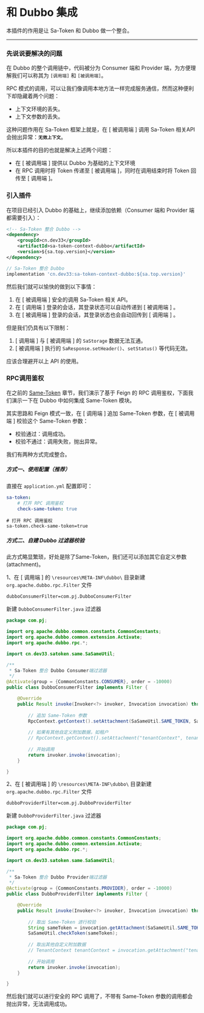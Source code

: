 # 和 Dubbo 集成 

本插件的作用是让 Sa-Token 和 Dubbo 做一个整合。 

--- 

### 先说说要解决的问题 

在 Dubbo 的整个调用链中，代码被分为 Consumer 端和 Provider 端，为方便理解我们可以称其为 `[调用端]` 和 `[被调用端]`。 

RPC 模式的调用，可以让我们像调用本地方法一样完成服务通信，然而这种便利下却隐藏着两个问题：

- 上下文环境的丢失。
- 上下文参数的丢失。 

这种问题作用在 Sa-Token 框架上就是，在 [ 被调用端 ] 调用 Sa-Token 相关API会抛出异常：**`无效上下文`**。

所以本插件的目的也就是解决上述两个问题：

- 在 [ 被调用端 ] 提供以 Dubbo 为基础的上下文环境 
- 在 RPC 调用时将 Token 传递至 [ 被调用端 ]，同时在调用结束时将 Token 回传至 [ 调用端 ]。


### 引入插件 

在项目已经引入 Dubbo 的基础上，继续添加依赖（Consumer 端和 Provider 端都需要引入）：

<!---------------------------- tabs:start ---------------------------->
<!-------- tab:Maven 方式 -------->
``` xml 
<!-- Sa-Token 整合 Dubbo -->
<dependency>
	<groupId>cn.dev33</groupId>
	<artifactId>sa-token-context-dubbo</artifactId>
	<version>${sa.top.version}</version>
</dependency>
```
<!-------- tab:Gradle 方式 -------->
``` gradle
// Sa-Token 整合 Dubbo
implementation 'cn.dev33:sa-token-context-dubbo:${sa.top.version}'
```
<!---------------------------- tabs:end ---------------------------->



然后我们就可以愉快的做到以下事情：

1. 在 [ 被调用端 ] 安全的调用 Sa-Token 相关 API。
2. 在 [ 调用端 ] 登录的会话，其登录状态可以自动传递到 [ 被调用端 ] 。
3. 在 [ 被调用端 ] 登录的会话，其登录状态也会自动回传到 [ 调用端 ] 。

但是我们仍具有以下限制：

1. [ 调用端 ] 与 [ 被调用端 ] 的 `SaStorage` 数据无法互通。
2. [ 被调用端 ] 执行的 `SaResponse.setHeader()`、`setStatus()` 等代码无效。

应该合理避开以上 API 的使用。


### RPC调用鉴权

在之前的 [Same-Token](/micro/same-token) 章节，我们演示了基于 Feign 的 RPC 调用鉴权，下面我们演示一下在 Dubbo 中如何集成 Same-Token 模块。

其实思路和 Feign 模式一致，在 [ 调用端 ] 追加 Same-Token 参数，在 [ 被调用端 ] 校验这个 Same-Token 参数：

- 校验通过：调用成功。
- 校验不通过：调用失败，抛出异常。

我们有两种方式完成整合。

##### 方式一、使用配置（推荐）

直接在 `application.yml` 配置即可：

<!---------------------------- tabs:start ---------------------------->
<!------------- tab:yaml 风格  ------------->
``` yaml
sa-token: 
	# 打开 RPC 调用鉴权 
	check-same-token: true
```
<!------------- tab:properties 风格  ------------->
``` properties
# 打开 RPC 调用鉴权 
sa-token.check-same-token=true
```
<!---------------------------- tabs:end ---------------------------->


##### 方式二、自建 Dubbo 过滤器校验
此方式略显繁琐，好处是除了Same-Token，我们还可以添加其它自定义参数 (attachment)。

1、在 [ 调用端 ] 的 `\resources\META-INF\dubbo\` 目录新建 `org.apache.dubbo.rpc.Filter` 文件
``` html
dubboConsumerFilter=com.pj.DubboConsumerFilter
```

新建 `DubboConsumerFilter.java` 过滤器

``` java
package com.pj;

import org.apache.dubbo.common.constants.CommonConstants;
import org.apache.dubbo.common.extension.Activate;
import org.apache.dubbo.rpc.*;

import cn.dev33.satoken.same.SaSameUtil;

/**
 * Sa-Token 整合 Dubbo Consumer端过滤器 
 */
@Activate(group = {CommonConstants.CONSUMER}, order = -10000)
public class DubboConsumerFilter implements Filter {

	@Override
	public Result invoke(Invoker<?> invoker, Invocation invocation) throws RpcException {
		
		// 追加 Same-Token 参数 
		RpcContext.getContext().setAttachment(SaSameUtil.SAME_TOKEN, SaSameUtil.getToken());
		
		// 如果有其他自定义附加数据，如租户
		// RpcContext.getContext().setAttachment("tenantContext", tenantContext);
		
		// 开始调用
		return invoker.invoke(invocation);
	}

}
```


2、在 [ 被调用端 ] 的 `\resources\META-INF\dubbo\` 目录新建 `org.apache.dubbo.rpc.Filter` 文件
``` html
dubboProviderFilter=com.pj.DubboProviderFilter
```

新建 `DubboProviderFilter.java` 过滤器

``` java
package com.pj;

import org.apache.dubbo.common.constants.CommonConstants;
import org.apache.dubbo.common.extension.Activate;
import org.apache.dubbo.rpc.*;

import cn.dev33.satoken.same.SaSameUtil;

/**
 * Sa-Token 整合 Dubbo Provider端过滤器 
 */
@Activate(group = {CommonConstants.PROVIDER}, order = -10000)
public class DubboProviderFilter implements Filter {

	@Override
	public Result invoke(Invoker<?> invoker, Invocation invocation) throws RpcException {
		
		// 取出 Same-Token 进行校验 
		String sameToken = invocation.getAttachment(SaSameUtil.SAME_TOKEN);
		SaSameUtil.checkToken(sameToken);
		
		// 取出其他自定义附加数据
		// TenantContext tenantContext = invocation.getAttachment("tenantContext");
		
		// 开始调用
		return invoker.invoke(invocation);
	}

}
```


然后我们就可以进行安全的 RPC 调用了，不带有 Same-Token 参数的调用都会抛出异常，无法调用成功。

